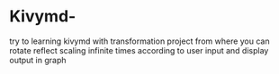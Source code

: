 # Kivymd-
try to learning kivymd with transformation project from where you can rotate reflect scaling infinite times according to user input and display output in graph
